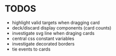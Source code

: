 # TODOS
- highlight valid targets when dragging card
- deck/discard display components (card counts)
- investigate svg line when draging cards
- central css constant variables
- investigate decorated borders
- tie events to cards